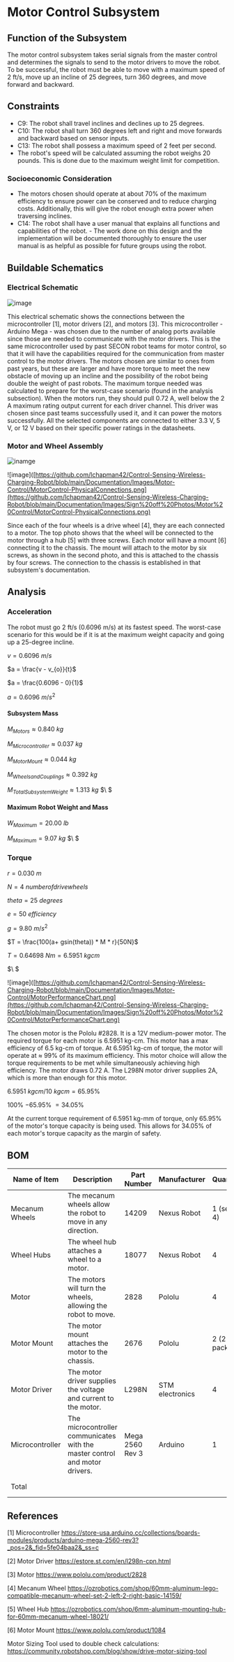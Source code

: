 # Motor Control Subsystem
## Function of the Subsystem
The motor control subsystem takes serial signals from the master control and determines the signals to send to the motor drivers to move the robot. To be successful, the robot must be able to move with a maximum speed of 2 ft/s, move up an incline of 25 degrees, turn 360 degrees, and move forward and backward. 

## Constraints
- C9: The robot shall travel inclines and declines up to 25 degrees. 
- C10: The robot shall turn 360 degrees left and right and move forwards and backward based on sensor inputs.
- C13: The robot shall possess a maximum speed of 2 feet per second.
- The robot's speed will be calculated assuming the robot weighs 20 pounds. This is done due to the maximum weight limit for competition.

### Socioeconomic Consideration
- The motors chosen should operate at about 70% of the maximum efficiency to ensure power can be conserved and to reduce charging costs. Additionally, this will give the robot enough extra power when traversing inclines. 
- C14: The robot shall have a user manual that explains all functions and capabilities of the robot. 
        - The work done on this design and the implementation will be documented thoroughly to ensure the user manual is as helpful as possible for future groups using the robot.

## Buildable Schematics

### Electrical Schematic
![image]([https://github.com/lchapman42/Control-Sensing-Wireless-Charging-Robot/blob/main/Documentation/Images/Motor-Control/MotorControl-Schematic.png](https://github.com/lchapman42/Control-Sensing-Wireless-Charging-Robot/blob/main/Documentation/Images/Sign%20off%20Photos/Motor%20Control/MotorControl-Schematic.png))

This electrical schematic shows the connections between the microcontroller [1], motor drivers [2], and motors [3]. This microcontroller - Arduino Mega - was chosen due to the number of analog ports available since those are needed to communicate with the motor drivers. This is the same microcontroller used by past SECON robot teams for motor control, so that it will have the capabilities required for the communication from master control to the motor drivers. The motors chosen are similar to ones from past years, but these are larger and have more torque to meet the new obstacle of moving up an incline and the possibility of the robot being double the weight of past robots. The maximum torque needed was calculated to prepare for the worst-case scenario (found in the analysis subsection). When the motors run, they should pull 0.72 A, well below the 2 A maximum rating output current for each driver channel. This driver was chosen since past teams successfully used it, and it can power the motors successfully. All the selected components are connected to either 3.3 V, 5 V, or 12 V based on their specific power ratings in the datasheets. 

### Motor and Wheel Assembly
![inamge]([https://github.com/lchapman42/Control-Sensing-Wireless-Charging-Robot/blob/main/Documentation/Images/Motor-Control/MotorControl-WheelConnections.png](https://github.com/lchapman42/Control-Sensing-Wireless-Charging-Robot/blob/main/Documentation/Images/Sign%20off%20Photos/Motor%20Control/MotorControl-WheelConnections.png))

![image]([https://github.com/lchapman42/Control-Sensing-Wireless-Charging-Robot/blob/main/Documentation/Images/Motor-Control/MotorControl-PhysicalConnections.png](https://github.com/lchapman42/Control-Sensing-Wireless-Charging-Robot/blob/main/Documentation/Images/Sign%20off%20Photos/Motor%20Control/MotorControl-PhysicalConnections.png)

Since each of the four wheels is a drive wheel [4], they are each connected to a motor. The top photo shows that the wheel will be connected to the motor through a hub [5] with three screws. Each motor will have a mount [6] connecting it to the chassis. The mount will attach to the motor by six screws, as shown in the second photo, and this is attached to the chassis by four screws. The connection to the chassis is established in that subsystem's documentation.

## Analysis
### Acceleration

The robot must go 2 ft/s (0.6096 m/s) at its fastest speed. The worst-case scenario for this would be if it is at the maximum weight capacity and going up a 25-degree incline. 

$v = 0.6096\ m/s$ 

$a = \frac{v - v_{o}}{t}$

$a = \frac{0.6096 - 0}{1}$

$a = 0.6096\ m/s^2$

#### Subsystem Mass

$M_{Motors} \approx 0.840\ kg$

$M_{Microcontroller} \approx 0.037\ kg$

$M_{Motor Mount} \approx 0.044\ kg$

$M_{Wheels and Couplings} \approx 0.392\ kg$

$M_{Total Subsystem Weight} \approx 1.313\ kg$
$\ $

#### Maximum Robot Weight and Mass

$W_{Maximum} = 20.00\ lb$

$M_{Maximum} = 9.07\ kg$
$\ $
### Torque

$r = 0.030\ m$

$N = 4\ number of drive wheels$

$theta = 25\ degrees$

$e = 50\ efficiency$

$g = 9.80\ m/s^2$

$T = \frac{100(a+ gsin(theta)) * M * r}{50N}$

$T = 0.64698\ Nm = 6.5951\ kgcm$

$\ $

![image]([https://github.com/lchapman42/Control-Sensing-Wireless-Charging-Robot/blob/main/Documentation/Images/Motor-Control/MotorPerformanceChart.png](https://github.com/lchapman42/Control-Sensing-Wireless-Charging-Robot/blob/main/Documentation/Images/Sign%20off%20Photos/Motor%20Control/MotorPerformanceChart.png)

The chosen motor is the Pololu #2828. It is a 12V medium-power motor. The required torque for each motor is 6.5951 kg-cm. This motor has a max efficiency of 6.5 kg-cm of torque. At 6.5951 kg-cm of torque, the motor will operate at $\approx$ 99% of its maximum efficiency. This motor choice will allow the torque requirements to be met while simultaneously achieving high efficiency. The motor draws 0.72 A. The L298N motor driver supplies 2A, which is more than enough for this motor.

$6.5951\ kgcm / 10\ kgcm = 65.95$\%

$100$\% $- 65.95$\% $= 34.05$\%

At the current torque requirement of 6.5951 kg-mm of torque, only 65.95\% of the motor's torque capacity is being used. This allows for 34.05\% of each motor's torque capacity as the margin of safety.


## BOM
| Name of Item   | Description                                                                  | Part Number     | Manufacturer     | Quantity     | Price      | Total   |
|----------------|------------------------------------------------------------------------------|-----------------|------------------|--------------|------------|---------|
| Mecanum Wheels | The mecanum wheels allow the robot to move in any direction.                 | 14209           | Nexus Robot      | 1  (set of 4)| 68.00      | 68.00   |
| Wheel Hubs     | The wheel hub attaches a wheel to a motor.                                   | 18077           | Nexus Robot      | 4            | 6.90       | 6.90    |
| Motor          | The motors will turn the wheels, allowing the robot to move.                 | 2828            | Pololu           | 4            | 51.95      | 207.80  |
| Motor Mount    | The motor mount attaches the motor to the chassis.                           | 2676            | Pololu           | 2 (2 pack)   | 9.95       | 19.90   |
| Motor Driver   | The motor driver supplies the voltage and current to the motor.              | L298N           | STM electronics  | 4            | 11.63      | 46.52   |
| Microcontroller| The microcontroller communicates with the master control and motor drivers.  | Mega 2560 Rev 3 | Arduino          | 1            | 48.40      | 48.40   |
| Total          |                                                                              |                 |                  |              | Total Cost | $418.22 |

## References
[1] Microcontroller https://store-usa.arduino.cc/collections/boards-modules/products/arduino-mega-2560-rev3?_pos=2&_fid=5fe04baa2&_ss=c 

[2] Motor Driver https://estore.st.com/en/l298n-cpn.html

[3] Motor https://www.pololu.com/product/2828

[4] Mecanum Wheel https://ozrobotics.com/shop/60mm-aluminum-lego-compatible-mecanum-wheel-set-2-left-2-right-basic-14159/

[5] Wheel Hub https://ozrobotics.com/shop/6mm-aluminum-mounting-hub-for-60mm-mecanum-wheel-18021/

[6] Motor Mount https://www.pololu.com/product/1084

Motor Sizing Tool used to double check calculations: https://community.robotshop.com/blog/show/drive-motor-sizing-tool
